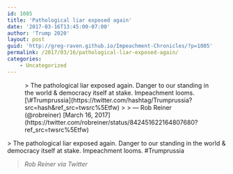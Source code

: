 ```yaml
---
id: 1085
title: 'Pathological liar exposed again'
date: '2017-03-16T13:45:00-07:00'
author: 'Trump 2020'
layout: post
guid: 'http://greg-raven.github.io/Impeachment-Chronicles/?p=1085'
permalink: /2017/03/16/pathological-liar-exposed-again/
categories:
    - Uncategorized
---
```


<figure class="wp-block-embed is-type-rich is-provider-twitter wp-block-embed-twitter"><div class="wp-block-embed__wrapper">> The pathological liar exposed again. Danger to our standing in the world &amp; democracy itself at stake. Impeachment looms. [\#Trumprussia](https://twitter.com/hashtag/Trumprussia?src=hash&ref_src=twsrc%5Etfw)
> 
> — Rob Reiner (@robreiner) [March 16, 2017](https://twitter.com/robreiner/status/842451622164807680?ref_src=twsrc%5Etfw)

<script async="" charset="utf-8" src="https://platform.twitter.com/widgets.js"></script></div></figure>> The pathological liar exposed again. Danger to our standing in the world &amp; democracy itself at stake. Impeachment looms. #Trumprussia
> 
> <cite>Rob Reiner via Twitter</cite>